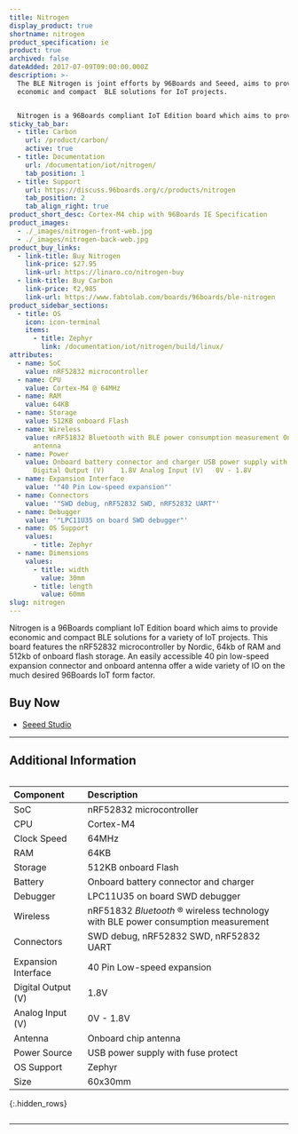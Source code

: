 ```yaml
---
title: Nitrogen
display_product: true
shortname: nitrogen
product_specification: ie
product: true
archived: false
dateAdded: 2017-07-09T09:00:00.000Z
description: >-
  The BLE Nitrogen is joint efforts by 96Boards and Seeed, aims to provide
  economic and compact  BLE solutions for IoT projects.


  Nitrogen is a 96Boards compliant IoT Edition board which aims to provide economic and compact BLE solutions for a variety of IoT projects. This board features the nRF52832 microcontroller by Nordic, 64kb of RAM and 512kb of onboard flash storage. An easily accessible 40 pin low-speed expansion connector and onboard antenna offer a wide variety of IO on the much desired 96Boards IoT form factor.
sticky_tab_bar:
  - title: Carbon
    url: /product/carbon/
    active: true
  - title: Documentation
    url: /documentation/iot/nitrogen/
    tab_position: 1
  - title: Support
    url: https://discuss.96boards.org/c/products/nitrogen
    tab_position: 2
    tab_align_right: true
product_short_desc: Cortex-M4 chip with 96Boards IE Specification
product_images:
  - ./_images/nitrogen-front-web.jpg
  - ./_images/nitrogen-back-web.jpg
product_buy_links:
  - link-title: Buy Nitrogen
    link-price: $27.95
    link-url: https://linaro.co/nitrogen-buy
  - link-title: Buy Carbon
    link-price: ₹2,985
    link-url: https://www.fabtolab.com/boards/96boards/ble-nitrogen
product_sidebar_sections:
  - title: OS
    icon: icon-terminal
    items:
      - title: Zephyr
        link: /documentation/iot/nitrogen/build/linux/
attributes:
  - name: SoC
    value: nRF52832 microcontroller
  - name: CPU
    value: Cortex-M4 @ 64MHz
  - name: RAM
    value: 64KB
  - name: Storage
    value: 512KB onboard Flash
  - name: Wireless
    value: nRF51832 Bluetooth with BLE power consumption measurement Onboard chip
      antenna
  - name: Power
    value: Onboard battery connector and charger USB power supply with fuse protect
      Digital Output (V)	1.8V Analog Input (V)	0V - 1.8V
  - name: Expansion Interface
    value: '"40 Pin Low-speed expansion"'
  - name: Connectors
    value: '"SWD debug, nRF52832 SWD, nRF52832 UART"'
  - name: Debugger
    value: '"LPC11U35 on board SWD debugger"'
  - name: OS Support
    values:
      - title: Zephyr
  - name: Dimensions
    values:
      - title: width
        value: 30mm
      - title: length
        value: 60mm
slug: nitrogen
---
```

Nitrogen is a 96Boards compliant IoT Edition board which aims to provide economic and compact BLE solutions for a variety of IoT projects. This board features the nRF52832 microcontroller by Nordic, 64kb of RAM and 512kb of onboard flash storage. An easily accessible 40 pin low-speed expansion connector and onboard antenna offer a wide variety of IO on the much desired 96Boards IoT form factor.

## Buy Now

- [Seeed Studio](https://www.seeedstudio.com/BLE-Nitrogen-p-2711.html?gclid=EAIaIQobChMIhKu_ztr81AIVQiWBCh1zjghZEAAYASAAEgIKZPD_BwE)

***

## Additional Information
<div style="overflow-x:scroll;" markdown="1">


|   Component          |   Description                                                                                    |
|:---------------------|:-------------------------------------------------------------------------------------------------|
|  SoC                 | nRF52832 microcontroller                                                                         |
|  CPU                 | Cortex-M4                                                                                        |
|  Clock Speed         | 64MHz                                                                                            |
|  RAM                 | 64KB                                                                                             |
|  Storage             | 512KB onboard Flash                                                                              |
|  Battery             | Onboard battery connector and charger                                                            |
|  Debugger            | LPC11U35 on board SWD debugger                                                                   |
|  Wireless            | nRF51832 _Bluetooth_ ® wireless technology with BLE power consumption measurement                                        |
|  Connectors          | SWD debug, nRF52832 SWD, nRF52832 UART                                                           |
|  Expansion Interface | 40 Pin Low-speed expansion                                                                       |
|  Digital Output (V)  | 1.8V                                                                                             |
|  Analog Input (V)    | 0V - 1.8V                                                                                        |
|  Antenna             | Onboard chip antenna                                                                             |
|  Power Source        | USB power supply with fuse protect                                                               |
|  OS Support          | Zephyr                                                                                           |
|  Size                | 60x30mm                                                                                          |
{:.hidden_rows}

</div>

***
